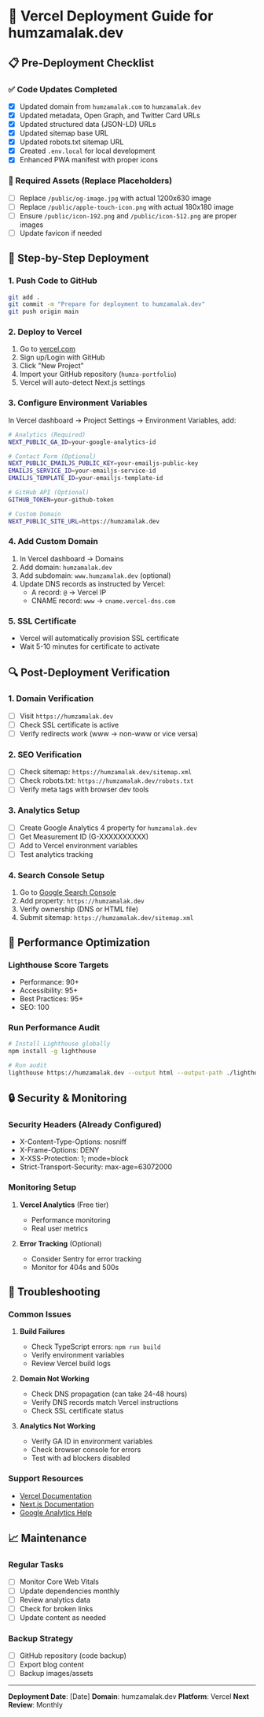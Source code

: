 # 🚀 Vercel Deployment Guide for humzamalak.dev

## 📋 Pre-Deployment Checklist

### ✅ Code Updates Completed
- [x] Updated domain from `humzamalak.com` to `humzamalak.dev`
- [x] Updated metadata, Open Graph, and Twitter Card URLs
- [x] Updated structured data (JSON-LD) URLs
- [x] Updated sitemap base URL
- [x] Updated robots.txt sitemap URL
- [x] Created `.env.local` for local development
- [x] Enhanced PWA manifest with proper icons

### 🔧 Required Assets (Replace Placeholders)
- [ ] Replace `/public/og-image.jpg` with actual 1200x630 image
- [ ] Replace `/public/apple-touch-icon.png` with actual 180x180 image
- [ ] Ensure `/public/icon-192.png` and `/public/icon-512.png` are proper images
- [ ] Update favicon if needed

## 🚀 Step-by-Step Deployment

### 1. Push Code to GitHub
```bash
git add .
git commit -m "Prepare for deployment to humzamalak.dev"
git push origin main
```

### 2. Deploy to Vercel
1. Go to [vercel.com](https://vercel.com)
2. Sign up/Login with GitHub
3. Click "New Project"
4. Import your GitHub repository (`humza-portfolio`)
5. Vercel will auto-detect Next.js settings

### 3. Configure Environment Variables
In Vercel dashboard → Project Settings → Environment Variables, add:

```bash
# Analytics (Required)
NEXT_PUBLIC_GA_ID=your-google-analytics-id

# Contact Form (Optional)
NEXT_PUBLIC_EMAILJS_PUBLIC_KEY=your-emailjs-public-key
EMAILJS_SERVICE_ID=your-emailjs-service-id
EMAILJS_TEMPLATE_ID=your-emailjs-template-id

# GitHub API (Optional)
GITHUB_TOKEN=your-github-token

# Custom Domain
NEXT_PUBLIC_SITE_URL=https://humzamalak.dev
```

### 4. Add Custom Domain
1. In Vercel dashboard → Domains
2. Add domain: `humzamalak.dev`
3. Add subdomain: `www.humzamalak.dev` (optional)
4. Update DNS records as instructed by Vercel:
   - A record: `@` → Vercel IP
   - CNAME record: `www` → `cname.vercel-dns.com`

### 5. SSL Certificate
- Vercel will automatically provision SSL certificate
- Wait 5-10 minutes for certificate to activate

## 🔍 Post-Deployment Verification

### 1. Domain Verification
- [ ] Visit `https://humzamalak.dev`
- [ ] Check SSL certificate is active
- [ ] Verify redirects work (www → non-www or vice versa)

### 2. SEO Verification
- [ ] Check sitemap: `https://humzamalak.dev/sitemap.xml`
- [ ] Check robots.txt: `https://humzamalak.dev/robots.txt`
- [ ] Verify meta tags with browser dev tools

### 3. Analytics Setup
- [ ] Create Google Analytics 4 property for `humzamalak.dev`
- [ ] Get Measurement ID (G-XXXXXXXXXX)
- [ ] Add to Vercel environment variables
- [ ] Test analytics tracking

### 4. Search Console Setup
1. Go to [Google Search Console](https://search.google.com/search-console)
2. Add property: `https://humzamalak.dev`
3. Verify ownership (DNS or HTML file)
4. Submit sitemap: `https://humzamalak.dev/sitemap.xml`

## 🎯 Performance Optimization

### Lighthouse Score Targets
- Performance: 90+
- Accessibility: 95+
- Best Practices: 95+
- SEO: 100

### Run Performance Audit
```bash
# Install Lighthouse globally
npm install -g lighthouse

# Run audit
lighthouse https://humzamalak.dev --output html --output-path ./lighthouse-report.html
```

## 🔒 Security & Monitoring

### Security Headers (Already Configured)
- X-Content-Type-Options: nosniff
- X-Frame-Options: DENY
- X-XSS-Protection: 1; mode=block
- Strict-Transport-Security: max-age=63072000

### Monitoring Setup
1. **Vercel Analytics** (Free tier)
   - Performance monitoring
   - Real user metrics

2. **Error Tracking** (Optional)
   - Consider Sentry for error tracking
   - Monitor for 404s and 500s

## 🚨 Troubleshooting

### Common Issues

1. **Build Failures**
   - Check TypeScript errors: `npm run build`
   - Verify environment variables
   - Review Vercel build logs

2. **Domain Not Working**
   - Check DNS propagation (can take 24-48 hours)
   - Verify DNS records match Vercel instructions
   - Check SSL certificate status

3. **Analytics Not Working**
   - Verify GA ID in environment variables
   - Check browser console for errors
   - Test with ad blockers disabled

### Support Resources
- [Vercel Documentation](https://vercel.com/docs)
- [Next.js Documentation](https://nextjs.org/docs)
- [Google Analytics Help](https://support.google.com/analytics)

## 📈 Maintenance

### Regular Tasks
- [ ] Monitor Core Web Vitals
- [ ] Update dependencies monthly
- [ ] Review analytics data
- [ ] Check for broken links
- [ ] Update content as needed

### Backup Strategy
- [ ] GitHub repository (code backup)
- [ ] Export blog content
- [ ] Backup images/assets

---

**Deployment Date**: [Date]
**Domain**: humzamalak.dev
**Platform**: Vercel
**Next Review**: Monthly